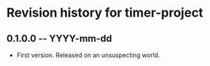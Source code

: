 # Revision history for timer-project

## 0.1.0.0 -- YYYY-mm-dd

* First version. Released on an unsuspecting world.
